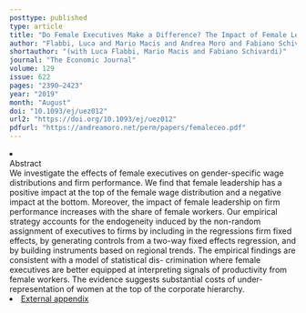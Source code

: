 ```yaml
---
posttype: published
type: article
title: "Do Female Executives Make a Difference? The Impact of Female Leadership on Gender Gaps and Firm Performance"
author: "Flabbi, Luca and Mario Macis and Andrea Moro and Fabiano Schivardi"
shortauthor: "(with Luca Flabbi, Mario Macis and Fabiano Schivardi)"
journal: "The Economic Journal"
volume: 129
issue: 622
pages: "2390–2423"
year: "2019"
month: "August"
doi: "10.1093/ej/uez012"
url2: "https://doi.org/10.1093/ej/uez012"
pdfurl: "https://andreamoro.net/perm/papers/femaleceo.pdf"
---
```


<li class='acc_hide'> <div class="title">Abstract</div>
We investigate the effects of female executives on gender-specific wage distributions and firm performance.
We find that female leadership has a positive impact at the top of the female wage
distribution and a negative impact at the bottom. Moreover, the impact of female leadership
on firm performance increases with the share of female workers. 
Our empirical strategy accounts for the endogeneity induced by the non-random assignment of executives to
firms by including in the regressions firm fixed effects, by generating controls from
a two-way fixed effects regression, and by building instruments based on regional trends.
The empirical findings are consistent with a model of statistical dis- crimination
where female executives are better equipped at interpreting signals of productivity
from female workers. The evidence suggests substantial costs of under-representation
of women at the top of the corporate hierarchy.
</li>
<li class='acc_hide pdfli spacepdf'>
 <span class="title"><a href="perm/papers/femaleceo-webappendix.pdf" target="_blank">
External appendix 
    </a>
  </span>
</li>

